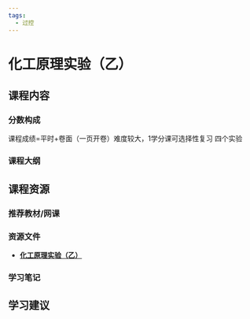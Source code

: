 ```yaml
---
tags:
  - 过控
---
```


# 化工原理实验（乙）

## 课程内容

### 分数构成

课程成绩=平时+卷面（一页开卷）难度较大，1学分课可选择性复习  四个实验

### 课程大纲





## 课程资源

### 推荐教材/网课

### 资源文件

- [**化工原理实验（乙）**](https://pan.baidu.com/s/1tWI81ZnQ-PnRN3iq0sfn9g?pwd=6f3d) 

### 学习笔记

## 学习建议


